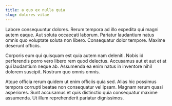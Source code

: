 ```yaml
---
title: a quo ex nulla quia
slug: dolores vitae
---
```


Labore consequuntur dolores. Rerum tempora ad illo expedita qui magni autem eaque. Aut soluta occaecati laborum. Pariatur laudantium natus omnis quo voluptate soluta non libero. Consequatur dolor tempore. Maxime deserunt officiis.

Corporis eum qui quisquam est quia autem nam deleniti. Nobis id perferendis porro vero libero rem quod delectus. Accusamus aut et aut et at qui laudantium neque ab. Assumenda ea enim natus in inventore nihil dolorem suscipit. Nostrum quo omnis omnis.

Atque officia rerum quidem ut enim officiis quia sed. Alias hic possimus tempora corrupti beatae non consequatur vel ipsam. Magnam rerum quasi asperiores. Sunt accusamus et quis distinctio quia consequatur maxime assumenda. Ut illum reprehenderit pariatur dignissimos.
